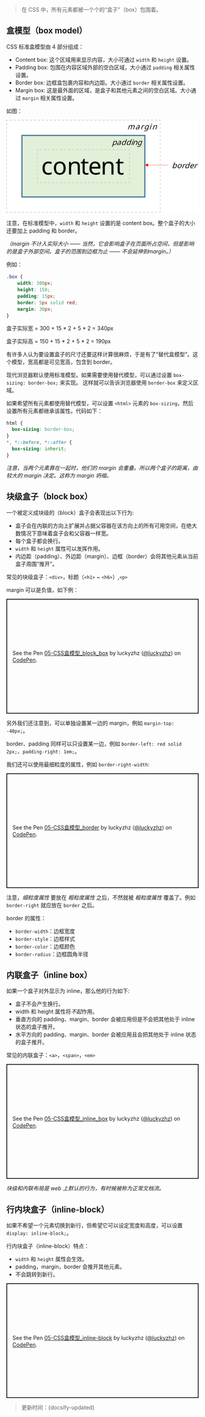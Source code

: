 > 在 CSS 中，所有元素都被一个个的“盒子”（box）包围着。

## 盒模型（box model）

CSS 标准盒模型由 4 部分组成：

* Content box: 这个区域用来显示内容，大小可通过 `width` 和 `height` 设置。
* Padding box: 包围在内容区域外部的空白区域，大小通过 `padding` 相关属性设置。
* Border box: 边框盒包裹内容和内边距。大小通过 `border` 相关属性设置。
* Margin box: 这是最外面的区域，是盒子和其他元素之间的空白区域。大小通过 `margin` 相关属性设置。

如图：

![CSS 盒模型](../_images/CSS_box.svg ':size=400')

注意，在标准模型中，`width` 和 `height` 设置的是 content box。整个盒子的大小还要加上 padding 和 border。

*（margin 不计入实际大小 —— 当然，它会影响盒子在页面所占空间，但是影响的是盒子外部空间。盒子的范围到边框为止 —— 不会延伸到margin。）*

例如：

```css
.box {
    width: 300px;
    height: 150;
    padding: 15px;
    border: 5px solid red;
    margin: 30px;
}
```

盒子实际宽 = 300 + 15 * 2 + 5 * 2 = 340px

盒子实际高 = 150 + 15 * 2 + 5 * 2 = 190px

有许多人认为要设置盒子的尺寸还要这样计算很麻烦，于是有了“替代盒模型”。这个模型，宽高都是可见宽高，包含到 border。

现代浏览器默认使用标准模型。如果需要使用替代模型，可以通过设置 `box-sizing: border-box;` 来实现。 这样就可以告诉浏览器使用 `border-box` 来定义区域。

如果希望所有元素都使用替代模型，可以设置 `<html>` 元素的 `box-sizing`，然后设置所有元素都继承该属性。代码如下：

```css
html {
  box-sizing: border-box;
}
*, *::before, *::after {
  box-sizing: inherit;
}
```

*注意，当两个元素靠在一起时，他们的 margin 会重叠。所以两个盒子的距离，由较大的 margin 决定。这称为 margin 坍缩。*

## 块级盒子（block box）

一个被定义成块级的（block）盒子会表现出以下行为:

* 盒子会在内联的方向上扩展并占据父容器在该方向上的所有可用空间，在绝大数情况下意味着盒子会和父容器一样宽。
* 每个盒子都会换行。
* `width` 和 `height` 属性可以发挥作用。
* 内边距（padding）、外边距（margin）、边框（border）会将其他元素从当前盒子周围“推开”。

常见的块级盒子：`<div>`，标题（`<h1>` ~ `<h6>`）,`<p>`

margin 可以是负值，如下例：

<p class="codepen" data-height="300" data-default-tab="html,result" data-slug-hash="gOxJMmp" data-editable="true" data-user="luckyzhz" style="height: 300px; box-sizing: border-box; display: flex; align-items: center; justify-content: center; border: 2px solid; margin: 1em 0; padding: 1em;">
  <span>See the Pen <a href="https://codepen.io/luckyzhz/pen/gOxJMmp">
  05-CSS盒模型_block_box</a> by luckyzhz (<a href="https://codepen.io/luckyzhz">@luckyzhz</a>)
  on <a href="https://codepen.io">CodePen</a>.</span>
</p>
<script async src="https://cpwebassets.codepen.io/assets/embed/ei.js"></script>

另外我们还注意到，可以单独设置某一边的 margin，例如 `margin-top: -40px;`。

border、padding 同样可以只设置某一边，例如 `border-left: red solid 2px;`、`padding-right: 1em;`。

我们还可以使用最细粒度的属性，例如 `border-right-width`:

<p class="codepen" data-height="300" data-default-tab="html,result" data-slug-hash="MWvdeqX" data-editable="true" data-user="luckyzhz" style="height: 300px; box-sizing: border-box; display: flex; align-items: center; justify-content: center; border: 2px solid; margin: 1em 0; padding: 1em;">
  <span>See the Pen <a href="https://codepen.io/luckyzhz/pen/MWvdeqX">
  05-CSS盒模型_border</a> by luckyzhz (<a href="https://codepen.io/luckyzhz">@luckyzhz</a>)
  on <a href="https://codepen.io">CodePen</a>.</span>
</p>
<script async src="https://cpwebassets.codepen.io/assets/embed/ei.js"></script>

注意，*细粒度属性* 要放在 *粗粒度属性* 之后，不然就被 *粗粒度属性* 覆盖了。例如 `border-right` 就应放在 `border` 之后。

border 的属性：

* `border-width`：边框宽度
* `border-style`：边框样式
* `border-color`：边框颜色
* `border-radius`：边框圆角半径

## 内联盒子（inline box）

如果一个盒子对外显示为 inline，那么他的行为如下:

* 盒子不会产生换行。
* width 和 height 属性将*不起*作用。
* 垂直方向的 padding、margin、border 会被应用但是不会把其他处于 inline 状态的盒子推开。
* 水平方向的 padding、margin、border 会被应用且会把其他处于 inline 状态的盒子推开。

常见的内联盒子：`<a>`，`<span>`，`<em>`

<p class="codepen" data-height="300" data-default-tab="html,result" data-slug-hash="ExvzyrM" data-editable="true" data-user="luckyzhz" style="height: 300px; box-sizing: border-box; display: flex; align-items: center; justify-content: center; border: 2px solid; margin: 1em 0; padding: 1em;">
  <span>See the Pen <a href="https://codepen.io/luckyzhz/pen/ExvzyrM">
  05-CSS盒模型_inline_box</a> by luckyzhz (<a href="https://codepen.io/luckyzhz">@luckyzhz</a>)
  on <a href="https://codepen.io">CodePen</a>.</span>
</p>
<script async src="https://cpwebassets.codepen.io/assets/embed/ei.js"></script>

*块级和内联布局是 web 上默认的行为，有时候被称为正常文档流。*

## 行内块盒子（inline-block）

如果不希望一个元素切换到新行，但希望它可以设定宽度和高度，可以设置 `display: inline-block;`。

行内块盒子（inline-block）特点：

* `width` 和 `height` 属性会生效。
* padding，margin，border 会推开其他元素。
* 不会跳转到新行。

<p class="codepen" data-height="300" data-default-tab="html,result" data-slug-hash="abyrZrr" data-editable="true" data-user="luckyzhz" style="height: 300px; box-sizing: border-box; display: flex; align-items: center; justify-content: center; border: 2px solid; margin: 1em 0; padding: 1em;">
  <span>See the Pen <a href="https://codepen.io/luckyzhz/pen/abyrZrr">
  05-CSS盒模型_inline-block</a> by luckyzhz (<a href="https://codepen.io/luckyzhz">@luckyzhz</a>)
  on <a href="https://codepen.io">CodePen</a>.</span>
</p>
<script async src="https://cpwebassets.codepen.io/assets/embed/ei.js"></script>



> 更新时间：{docsify-updated}